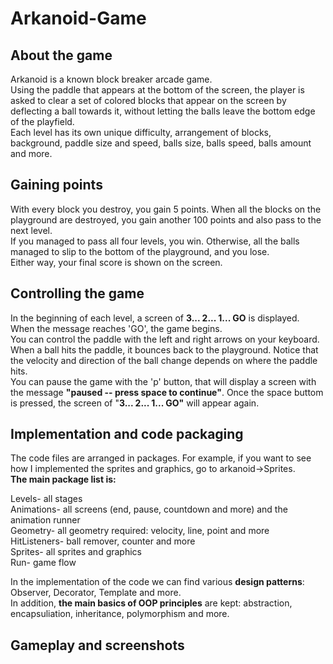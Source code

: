 # Arkanoid-Game  

## **About the game**  
Arkanoid is a known block breaker arcade game.  
Using the paddle that appears at the bottom of the screen, the player is asked to clear a set of colored blocks that appear on the screen by deflecting a ball towards it, without letting the balls leave the bottom edge of the playfield.  
Each level has its own unique difficulty, arrangement of blocks, background, paddle size and speed, balls size, balls speed, balls amount and more.  

## **Gaining points**  
With every block you destroy, you gain 5 points. When all the blocks on the playground are destroyed, you gain another 100 points and also pass to the next level.  
If you managed to pass all four levels, you win. Otherwise, all the balls managed to slip to the bottom of the playground, and you lose.  
Either way, your final score is shown on the screen.

## **Controlling the game**  
In the beginning of each level, a screen of **3... 2... 1... GO** is displayed.  
When the message reaches 'GO', the game begins.  
You can control the paddle with the left and right arrows on your keyboard.  
When a ball hits the paddle, it bounces back to the playground. Notice that the velocity and direction of the ball change depends on where the paddle hits.  
You can pause the game with the 'p' button, that will display a screen with the message **"paused -- press space to continue"**. Once the space buttom is pressed, the screen of "**3... 2... 1... GO"** will appear again.  

## **Implementation and code packaging**  
The code files are arranged in packages. For example, if you want to see how I implemented the sprites and graphics, go to arkanoid→Sprites.  
**The main package list is:**    

Levels- all stages  
Animations- all screens (end, pause, countdown and more) and the animation runner  
Geometry- all geometry required: velocity, line, point and more  
HitListeners- ball remover, counter and more  
Sprites- all sprites and graphics  
Run- game flow  

In the implementation of the code we can find various **design patterns**: Observer, Decorator, Template and more.  
In addition, **the main basics of OOP principles** are kept: abstraction, encapsuliation, inheritance, polymorphism and more.  

## **Gameplay and screenshots**  

